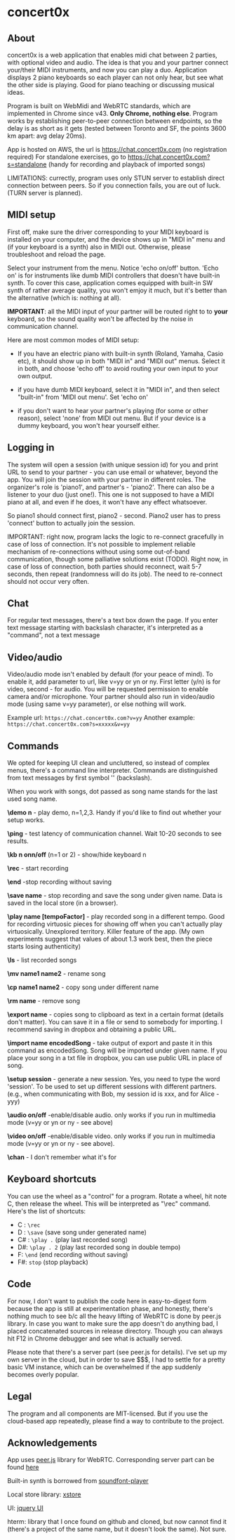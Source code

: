 # concert0x
## About
concert0x is a web application that enables midi chat between 2 parties, with optional video and audio. The idea is that you and your partner connect your/their MIDI instruments, and now you can play a duo. Application displays 2 piano keyboards so each player can not only hear, but see what the other side is playing. Good for piano teaching or discussing musical ideas. 

Program is built on WebMidi and WebRTC standards, which are implemented in Chrome since v43. **Only Chrome, nothing else**. Program works by establishing peer-to-peer connection between endpoints, so the delay is as short as it gets (tested between Toronto and SF, the points 3600 km apart: avg delay 20ms).

App is hosted on AWS, the url is  https://chat.concert0x.com (no registration required)
For standalone exercises, go to https://chat.concert0x.com?s=standalone (handy for recording and playback of imported songs)

LIMITATIONS: currectly, program uses only STUN server to establish direct connection between peers. So if you connection fails, you are out of luck. (TURN server is planned).

## MIDI setup

First off, make sure the driver corresponding to your MIDI keyboard is installed on your computer, and the device shows up in "MIDI in" menu and (if your keyboard is a synth) also in MIDI out. Otherwise, please troubleshoot and reload the page.

Select your instrument from the menu. Notice 'echo on/off' button. 'Echo on' is for instruments like dumb MIDI controllers that doesn't have built-in synth. To cover this case, application comes equipped with built-in SW synth of rather average quality, you won't emjoy it much, but it's better than the alternative (which is: nothing at all).

**IMPORTANT**: all the MIDI input of your partner will be routed right to to **your** keyboard, so the sound quality won't be affected by the noise in communication channel. 

Here are most common modes of MIDI setup:

- If you have an electric piano with built-in synth (Roland, Yamaha, Casio etc), it should show up in both "MIDI in" and "MIDI out" menus. Select it in both, and choose 'echo off' to avoid routing your own input to your own output.

- if you have dumb MIDI keyboard, select it in "MIDI in", and then select "built-in" from 'MIDI out menu'. Set 'echo on'

- if you don't want to hear your partner's playing (for some or other reason), select 'none' from MIDI out menu. But if your device is a dummy keyboard, you won't hear yourself either.

## Logging in

The system will open a session (with unique session id) for you and print URL to send to your partner - you can use email or whatever, beyond the app. You will join the session with your partner in different roles. The organizer's role is 'piano1', and partner's - 'piano2'. There can also be a listener to your duo (just one!). This one is not supposed to have a MIDI piano at all, and even if he does, it won't have any effect whatsoever.

So piano1 should connect first, piano2 - second. Piano2 user has to press 'connect' button to actually join the session.

IMPORTANT: right now, program lacks the logic to re-connect gracefully in case of loss of connection. It's not 
possible to implement reliable mechanism of re-connections without using some out-of-band communication, though some palliative solutions exist (TODO). Right now, in case of loss of connection, both parties should reconnect, wait 5-7 seconds, then repeat (randomness will do its job). The need to re-connect should not occur very often.

## Chat

For regular text messages, there's a text box down the page. If you enter text message starting with backslash character, it's interpreted as a "command", not a text message

## Video/audio

Video/audio mode isn't enabled by default (for your peace of mind). To enable it, add parameter to url, like v=yy or yn or ny. First letter (y/n) is for video, second - for audio. You will be requested permission to enable camera and/or microphone. Your partner should also run in video/audio mode (using same v=yy parameter), or else nothing will work. 

Example url: `https://chat.concert0x.com?v=yy`
Another example: `https://chat.concert0x.com?s=xxxxx&v=yy`

## Commands

We opted for keeping UI clean and uncluttered, so instead of complex menus, there's a command line interpreter. Commands are distinguished from text messages by first symbol '\' (backslash).

When you work with songs, dot passed as song name stands for the last used song name.

**\demo n** - play demo, n=1,2,3. Handy if you'd like to find out whether your setup works.

**\ping** - test latency of communication channel. Wait 10-20 seconds to see results.

**\kb n onn/off** (n=1 or 2) - show/hide keyboard n

**\rec** - start recording

**\end** -stop recording without saving

**\save name** - stop recording and save the song under given name. Data is saved in the local store (in a browser). 

**\play name [tempoFactor]** - play recorded song in a different tempo. Good for recording virtuosic pieces for showing off when you can't actually play virtuosically. Unexplored territory. Killer feature of the app. (My own experiments suggest that values of about 1.3 work best, then the piece starts losing authenticity)

**\ls** - list recorded songs

**\mv name1 name2** - rename song

**\cp name1 name2** - copy song under different name

**\rm name** - remove song

**\export name** - copies song to clipboard as text in a certain format (details don't matter). You can save it in a file or send to somebody for importing. I recommend saving in dropbox and obtaining a public URL.

**\import name encodedSong**  - take output of export and paste it in this command as encodedSong. Song will be imported under given name. If you place your song in a txt file in dropbox, you can use public URL in place of song.

**\setup session** - generate a new session. Yes, you need to type the word 'session'. To be used to set up different sessions with different partners. (e.g., when communicating with Bob, my session id is xxx, and for Alice - yyy)

**\audio on/off** -enable/disable audio. only works if you run in multimedia mode (v=yy or yn or ny - see above)

**\video on/off** -enable/disable video. only works if you run in multimedia mode (v=yy or yn or ny - see above).

**\chan** - I don't remember what it's for

## Keyboard shortcuts

You can use the wheel as a "control" for a program. Rotate a wheel, hit note C, then release the wheel. This will be interpreted as
"\rec" command. Here's the list of shortcuts:

- C : `\rec`
- D : `\save` (save song under generated name)
- C# : `\play .` (play last recorded song) 
- D#:  `\play . 2` (play last recorded song in double tempo)
- F: `\end` (end recording without saving)
- F#: `stop` (stop playback)

## Code

For now, I don't want to publish the code here in easy-to-digest form because the app is still at experimentation phase, and honestly, there's nothing much to see b/c all the heavy lifting of WebRTC is done by peer.js library. In case you want to make sure the app doesn't do anything bad, I placed concatenated sources in release directory. Though you can always hit F12 in Chrome debugger and see what is actually served.

Please note that there's a server part (see peer.js for details). I've set up my own server in the cloud, but in order to save $$$, I had to settle for a pretty basic VM instance, which can be overwhelmed if the app suddenly becomes overly popular.  

## Legal

The program and all components are MIT-licensed. But if you use the cloud-based app repeatedly, please find a way to contribute to the project.

## Acknowledgements

App uses [peer.js](https://github.com/peers/peerjs) library for WebRTC. Corresponding server part can be found [here](https://github.com/peers/peerjs-server)

Built-in synth is borrowed from [soundfont-player](https://github.com/danigb/soundfont-player)

Local store library: [xstore](https://github.com/niiknow/xstore) 

UI: [jquery UI](https://jqueryui.com)

hterm: library that I once found on github and cloned, but now cannot find it (there's a project of the same name, but it doesn't look the same). Not sure.

